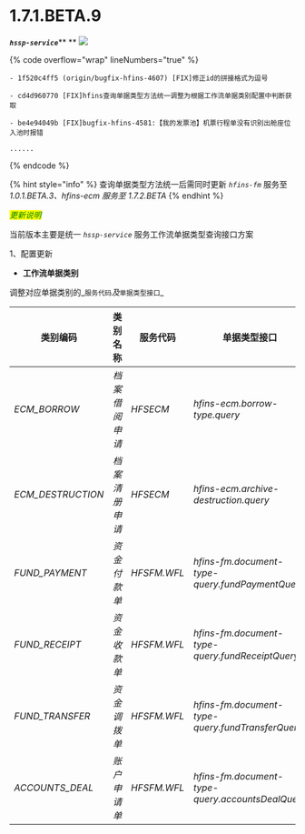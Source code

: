 # 1.7.1.BETA.9

_**`hssp-service`**_** ** ![](https://img.shields.io/badge/-1.7.1.BETA.9-brightgreen)

{% code overflow="wrap" lineNumbers="true" %}
```log
- 1f520c4ff5 (origin/bugfix-hfins-4607) [FIX]修正id的拼接格式为逗号

- cd4d960770 [FIX]hfins查询单据类型方法统一调整为根据工作流单据类别配置中判断获取

- be4e94049b [FIX]bugfix-hfins-4581:【我的发票池】机票行程单没有识别出舱座位入池时报错

......
```
{% endcode %}

{% hint style="info" %}
查询单据类型方法统一后需同时更新 _`hfins-fm`_ 服务至 _1.0.1.BETA.3、hfins-ecm 服务至 1.7.2.BETA_
{% endhint %}



_<mark style="color:green;">更新说明</mark>_

当前版本主要是统一 _`hssp-service`_ 服务工作流单据类型查询接口方案

1、配置更新

* **工作流单据类别**

调整对应单据类别的_`服务代码`_及_`单据类型接口`_

| 类别编码               | 类别名称     | 服务代码        | 单据类型接口                                           |
| ------------------ | -------- | ----------- | ------------------------------------------------ |
| _ECM\_BORROW_      | _档案借阅申请_ | _HFSECM_    | _hfins-ecm.borrow-type.query_                    |
| _ECM\_DESTRUCTION_ | _档案清册申请_ | _HFSECM_    | _hfins-ecm.archive-destruction.query_            |
| _FUND\_PAYMENT_    | _资金付款单_  | _HFSFM.WFL_ | _hfins-fm.document-type-query.fundPaymentQuery_  |
| _FUND\_RECEIPT_    | _资金收款单_  | _HFSFM.WFL_ | _hfins-fm.document-type-query.fundReceiptQuery_  |
| _FUND\_TRANSFER_   | _资金调拨单_  | _HFSFM.WFL_ | _hfins-fm.document-type-query.fundTransferQuery_ |
| _ACCOUNTS\_DEAL_   | _账户申请单_  | _HFSFM.WFL_ | _hfins-fm.document-type-query.accountsDealQuery_ |



